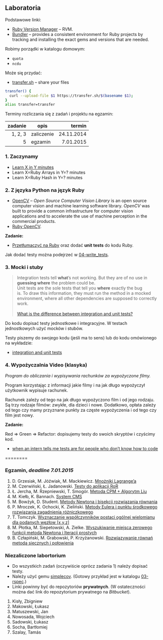 ## Laboratoria

Podstawowe linki:

* [Ruby Version Manager](http://rvm.io/) – RVM.
* [Bundler](http://bundler.io/) – provides a consistent environment
  for Ruby projects by tracking and installing the exact gems and
  versions that are needed.

Robimy porządki w katalogu domowym:

* `quota`
* `ncdu`

Może się przydać:

* [transfer.sh](https://transfer.sh/) –
  share your files

```sh
transfer() {
  curl --upload-file $1 https://transfer.sh/$(basename $1);
}
alias transfer=transfer
```

Terminy rozliczania się z zadań i projektu na egzamin:

| zadanie | opis       | termin     |
|--------:|----------- |-----------:|
| 1, 2, 3 | zaliczenie | 24.11.2014 |
| 5       | egzamin    |  7.01.2015 |

### 1. Zaczynamy

* [Learn X in Y minutes](http://learnxinyminutes.com/docs/ruby/)
* Learn X=Ruby Arrays in Y=? minutes
* Learn X=Ruby Hash in Y=? minutes


### 2. Z języka Python na język Ruby

* [OpenCV](http://opencv.org/) – *Open Source Computer Vision Library*
  is an open source computer vision and machine learning software
  library. *OpenCV* was built to provide a common infrastructure for
  computer vision applications and to accelerate the use of machine
  perception in the commercial products.
* [Ruby OpenCV](https://github.com/ruby-opencv/ruby-opencv).

**Zadanie:**

* [Przetłumaczyć na Ruby](labs/01-opencv) oraz dodać **unit tests**
  do kodu Ruby.

Jak dodać testy można podejrzeć
w [04-write_tests](https://github.com/egzamin/tar/tree/master/labs/04-write_tests).


### 3. Mocki i stuby

> Integration tests tell **what**’s not working. But they are of no use in<br>
> **guessing where** the problem could be.<br>
> Unit tests are the sole tests that tell you **where** exactly the bug<br>
> is. To draw this information, they must run the method in a mocked<br>
> environment, where all other dependencies are supposed to correctly work.<br>
> <br>
> [What is the difference between integration and unit tests?](http://stackoverflow.com/questions/10752/what-is-the-difference-between-integration-and-unit-tests)

Do kodu dopisać testy jednostkowe i integracyjne.
W testach jednostkowych użyć mocków i stubów.

Testy piszemy do swojego kodu (jeśli ma to sens)
lub do kodu omówionego na wykładzie:

* [integration and unit tests](https://github.com/egzamin/tar/tree/master/labs/05-integration_tests)


### 4. Wypożyczalnia Video (klasyka)

*Program do obliczania i wypisywania rachunków za wypożyczone filmy.*

Program korzystając z informacji jakie filmy i na jak długo
wypożyczył użytkownik wypisuje rachunek.

Rachunek zależy od tego na jak długo wypożyczono film
i od jego rodzaju. Są trzy rodzaje filmów: zwykłe, dla dzieci
i nowe. Dodatkowo, opłata zależy od tego czy mamy przyznane
punkty za częste wypożyczenia i od tego czy film jest nowy.

**Zadanie:**

Red ⇒ Green ⇒ Refactor: dopisujemy testy do swoich skryptów i czyścimy kod.

* [when an intern tells me tests are for people who don’t know how to code](http://thecodinglove.com/post/43737038742/when-an-intern-tells-me-tests-are-for-people-who-dont)

========

### Egzamin, *deadline 7.01.2015*

1. D. Grzesiak, M. Jóźwiak, M. Mackiewicz. [Mnożniki Lagrange’a](/)
2. M. Czerwiński, Ł. Jadanowski. [Testy do aplikacji RoR](https://github.com/mtczerwinski/railsilla)
3. Ł. Jercha, M. Rzepniewski, T. Smogór. [Metoda CPM + Algorytm Liu](/)
4. M. Kiełb, K. Bannach. [System CMS](https://bitbucket.org/mkielb/ucms)
5. M. Bowżyk, D. Student. [Metody Newtona i bisekcji rozwiązania równania](https://bitbucket.org/PotworZlyBardzo/ruby/src/master/egzamin/)
6. P. Mroczek, K. Ochocki, K. Zieliński. [Metody Eulera i punktu środkowego rozwiązania zagadnienia różniczkowego](/)
7. T. Tomczyk. [Wyznaczanie współczynników postaci ogólnej wielomianu dla podanych węzłow [x,y,z]](https://github.com/tomaszte/tar-egzamin)
8. M. Płotka, M. Siepetowski, A. Zielke. [Wyszukiwanie miejsca zerowego funkcji metoda Newtona i Iteracji prostych](https://bitbucket.org/psz017/rubyproject)
9. B. Człapiński, M. Grabowski, P. Krzyżanowski. [Rozwiązywanie równań metodą siecznych i połowienia](https://bitbucket.org/Grabarzstg/ruby/src/)

### Niezaliczone labortorium

- Do wszystkich zadań (oczywiście oprócz zadania 1) należy dopisać testy.
- Należy użyć gemu [simplecov](https://github.com/colszowka/simplecov).
  (Gotowy przykład jest w katalogu [03-rspec](labs/03-rspec).)
- Linki powinny być do repozytoriów **prywatnych**.
  (W ostateczności można dać link do repozytorium prywatnego na *Bitbucket*).

1. Kisły, Zbigniew
1. Makowski, Łukasz
1. Matuszewski, Jan
1. Nowosada, Wojciech
1. Sadowski, Łukasz
1. Socha, Bartłomiej
1. Szalay, Tamás
